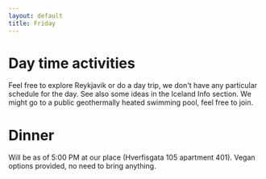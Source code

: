```yaml
---
layout: default
title: Friday
---
```

# Day time activities 

Feel free to explore Reykjavik or do a day trip, we don't have any particular schedule for the day. See also some ideas in the Iceland Info section. We might go to a public geothermally heated swimming pool, feel free to join. 


# Dinner 

Will be as of 5:00 PM at our place (Hverfisgata 105 apartment 401). Vegan options provided, no need to bring anything.

